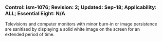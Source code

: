 ### Control: ism-1076; Revision: 2; Updated: Sep-18; Applicability: ALL; Essential Eight: N/A
<p>Televisions and computer monitors with minor burn-in or image persistence are sanitised by displaying a solid white image on the screen for an extended period of time.</p>